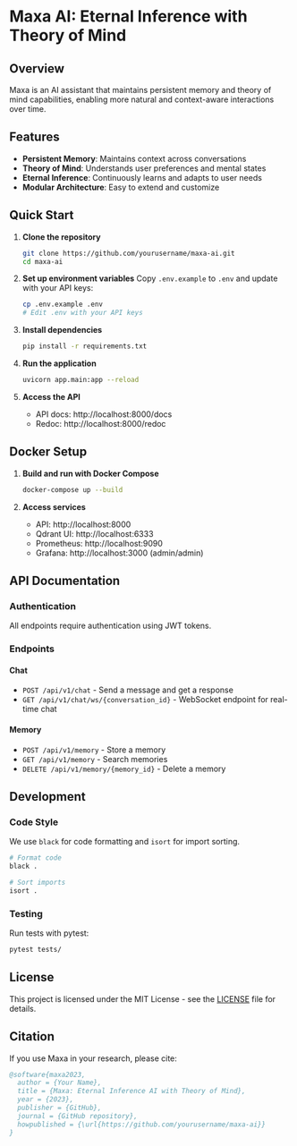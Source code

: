 # Maxa AI: Eternal Inference with Theory of Mind

## Overview
Maxa is an AI assistant that maintains persistent memory and theory of mind capabilities, enabling more natural and context-aware interactions over time.

## Features
- **Persistent Memory**: Maintains context across conversations
- **Theory of Mind**: Understands user preferences and mental states
- **Eternal Inference**: Continuously learns and adapts to user needs
- **Modular Architecture**: Easy to extend and customize

## Quick Start

1. **Clone the repository**
   ```bash
   git clone https://github.com/yourusername/maxa-ai.git
   cd maxa-ai
   ```

2. **Set up environment variables**
   Copy `.env.example` to `.env` and update with your API keys:
   ```bash
   cp .env.example .env
   # Edit .env with your API keys
   ```

3. **Install dependencies**
   ```bash
   pip install -r requirements.txt
   ```

4. **Run the application**
   ```bash
   uvicorn app.main:app --reload
   ```

5. **Access the API**
   - API docs: http://localhost:8000/docs
   - Redoc: http://localhost:8000/redoc

## Docker Setup

1. **Build and run with Docker Compose**
   ```bash
   docker-compose up --build
   ```

2. **Access services**
   - API: http://localhost:8000
   - Qdrant UI: http://localhost:6333
   - Prometheus: http://localhost:9090
   - Grafana: http://localhost:3000 (admin/admin)

## API Documentation

### Authentication
All endpoints require authentication using JWT tokens.

### Endpoints

#### Chat
- `POST /api/v1/chat` - Send a message and get a response
- `GET /api/v1/chat/ws/{conversation_id}` - WebSocket endpoint for real-time chat

#### Memory
- `POST /api/v1/memory` - Store a memory
- `GET /api/v1/memory` - Search memories
- `DELETE /api/v1/memory/{memory_id}` - Delete a memory

## Development

### Code Style
We use `black` for code formatting and `isort` for import sorting.

```bash
# Format code
black .

# Sort imports
isort .
```

### Testing
Run tests with pytest:

```bash
pytest tests/
```

## License
This project is licensed under the MIT License - see the [LICENSE](LICENSE) file for details.

## Citation
If you use Maxa in your research, please cite:

```bibtex
@software{maxa2023,
  author = {Your Name},
  title = {Maxa: Eternal Inference AI with Theory of Mind},
  year = {2023},
  publisher = {GitHub},
  journal = {GitHub repository},
  howpublished = {\url{https://github.com/yourusername/maxa-ai}}
}
